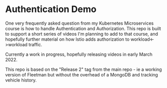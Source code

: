 # Authentication Demo

One very frequently asked question from my Kubernetes Microservices course is how to handle Authentication and Authorization. This repo is built to support a short series of videos I'm planning to add to that course, and hopefully further material on how Istio adds authorization to workload<->workload traffic.

Currently a work in progress, hopefully releasing videos in early March 2022.

This repo is based on the "Release 2" tag from the main repo - ie a working version of Fleetman but without the overhead of a MongoDB and tracking vehicle history.